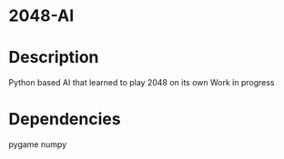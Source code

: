# 2048-AI
# Description
Python based AI that learned to play 2048 on its own
Work in progress
# Dependencies
pygame
numpy
